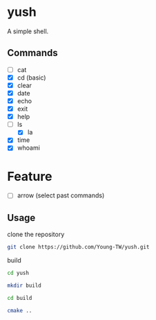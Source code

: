 # yush

A simple shell.  

## Commands

- [ ] cat
- [x] cd (basic)
- [x] clear
- [x] date
- [x] echo
- [x] exit
- [x] help
- [ ] ls
    - [x] la
- [x] time
- [x] whoami

# Feature

- [ ] arrow (select past commands)

## Usage

clone the repository

```sh
git clone https://github.com/Young-TW/yush.git
```

build

```sh
cd yush

mkdir build

cd build

cmake ..
```